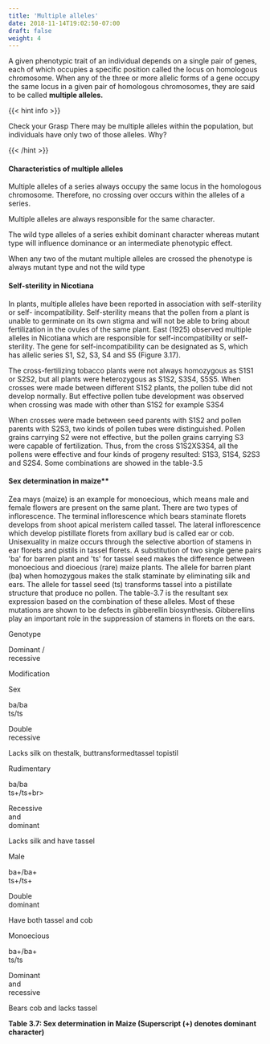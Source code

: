 ```yaml
---
title: 'Multiple alleles'
date: 2018-11-14T19:02:50-07:00
draft: false
weight: 4
---
```

A given phenotypic trait of an individual depends on a single pair of genes, each of which occupies a specific position called the locus on homologous chromosome. When any of the three or more allelic forms of a gene occupy the same locus in a given pair of homologous chromosomes, they are said to be called **multiple alleles.**

{{< hint info >}}

Check your Grasp There may be multiple alleles within the population, but individuals have only two of those alleles. Why?

{{< /hint >}}

#### Characteristics of multiple alleles

Multiple alleles of a series always occupy the same locus in the homologous chromosome. Therefore, no crossing over occurs within the alleles of a series.

Multiple alleles are always responsible for the same character.

The wild type alleles of a series exhibit dominant character whereas mutant type will influence dominance or an intermediate phenotypic effect.

When any two of the mutant multiple alleles are crossed the phenotype is always mutant type and not the wild type

#### Self-sterility in Nicotiana

In plants, multiple alleles have been reported in association with self-sterility or self- incompatibility. Self-sterility means that the pollen from a plant is unable to germinate on its own stigma and will not be able to bring about fertilization in the ovules of the same plant. East (1925) observed multiple alleles in Nicotiana which are responsible for self-incompatibility or self-sterility. The gene for self-incompatibility can be designated as S, which has allelic series S1, S2, S3, S4 and S5 (Figure 3.17).

The cross-fertilizing tobacco plants were not always homozygous as S1S1 or S2S2, but all plants were heterozygous as S1S2, S3S4, S5S5. When crosses were made between different S1S2 plants, the pollen tube did not develop normally. But effective pollen tube development was observed when crossing was made with other than S1S2 for example S3S4

When crosses were made between seed parents with S1S2 and pollen parents with S2S3, two kinds of pollen tubes were distinguished. Pollen grains carrying S2 were not effective, but the pollen grains carrying S3 were capable of fertilization. Thus, from the cross S1S2XS3S4, all the pollens were effective and four kinds of progeny resulted: S1S3, S1S4, S2S3 and S2S4. Some combinations are showed in the table-3.5

#### Sex determination in maize\*\*

Zea mays (maize) is an example for monoecious, which means male and female flowers are present on the same plant. There are two types of inflorescence. The terminal inflorescence which bears staminate florets develops from shoot apical meristem called tassel. The lateral inflorescence which develop pistillate florets from axillary bud is called ear or cob. Unisexuality in maize occurs through the selective abortion of stamens in ear florets and pistils in tassel florets. A substitution of two single gene pairs 'ba' for barren plant and 'ts' for tassel seed makes the difference between monoecious and dioecious (rare) maize plants. The allele for barren plant (ba) when homozygous makes the stalk staminate by eliminating silk and ears. The allele for tassel seed (ts) transforms tassel into a pistillate structure that produce no pollen. The table-3.7 is the resultant sex expression based on the combination of these alleles. Most of these mutations are shown to be defects in gibberellin biosynthesis. Gibberellins play an important role in the suppression of stamens in florets on the ears.

Genotype

Dominant /  
recessive  

Modification

Sex

ba/ba  
ts/ts  

Double  
recessive  

Lacks silk on thestalk, buttransformedtassel topistil  

Rudimentary

ba/ba  
ts+/ts+br>

Recessive  
and  
dominant  

Lacks silk and have tassel

Male

ba+/ba+  
ts+/ts+

Double  
dominant

Have both tassel and cob

Monoecious

ba+/ba+  
ts/ts

Dominant  
and  
recessive

Bears cob and lacks tassel

**Table 3.7: Sex determination in Maize (Superscript (+) denotes dominant character)**